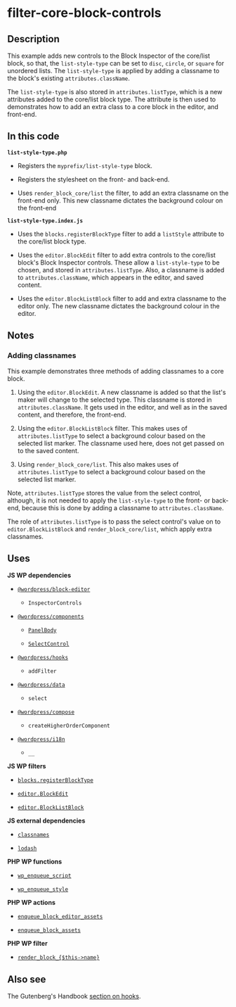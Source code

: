 # filter-core-block-controls

## Description

This example adds new controls to the Block Inspector of the core/list block, so that, the `list-style-type` can be set to `disc`, `circle`, or `square` for unordered lists. The `list-style-type` is applied by adding a classname to the block's existing `attributes.className`.

The `list-style-type` is also stored in `attributes.listType`, which is a new attributes added to the core/list block type. The attribute is then used to demonstrates how to add an extra class to a core block in the editor, and front-end.

## In this code

**`list-style-type.php`**

- Registers the `myprefix/list-style-type` block.

- Registers the stylesheet on the front- and back-end.

- Uses `render_block_core/list` the filter, to add an extra classname on the front-end only. This new classname dictates the background colour on the front-end

**`list-style-type.index.js`**

- Uses the `blocks.registerBlockType` filter to add a `listStyle` attribute to the core/list block type.

- Uses the `editor.BlockEdit` filter to add extra controls to the core/list block's Block Inspector controls. These allow a `list-style-type` to be chosen, and stored in `attributes.listType`. Also, a classname is added to `attributes.className`, which appears in the editor, and saved content.

- Uses the `editor.BlockListBlock` filter to add and extra classname to the editor only. The new classname dictates the background colour in the editor.

## Notes

### Adding classnames

This example demonstrates three methods of adding classnames to a core block.

1. Using the `editor.BlockEdit`. A new classname is added so that the list's maker will change to the selected type. This classname is stored in `attributes.className`. It gets used in the editor, and well as in the saved content, and therefore, the front-end.

2. Using the `editor.BlockListBlock` filter. This makes uses of `attributes.listType` to select a background colour based on the selected list marker. The classname used here, does not get passed on to the saved content.

3. Using `render_block_core/list`. This also makes uses of `attributes.listType` to select a background colour based on the selected list marker.

Note, `attributes.listType` stores the value from the select control, although, it is not needed to apply the `list-style-type` to the front- or back-end, because this is done by adding a classname to `attributes.className`.

The role of `attributes.listType` is to pass the select control's value on to `editor.BlockListBlock` and `render_block_core/list`, which apply extra classnames.

## Uses

**JS WP dependencies**

- [`@wordpress/block-editor`](https://developer.wordpress.org/block-editor/reference-guides/packages/packages-block-editor/)

  - `InspectorControls`

- [`@wordpress/components`](https://developer.wordpress.org/block-editor/reference-guides/components/)

  - [`PanelBody`](https://developer.wordpress.org/block-editor/reference-guides/components/panel/)

  - [`SelectControl`](https://developer.wordpress.org/block-editor/reference-guides/components/select-control/)

- [`@wordpress/hooks`](https://developer.wordpress.org/block-editor/reference-guides/packages/packages-hooks/)

  - `addFilter`

- [`@wordpress/data`](https://developer.wordpress.org/block-editor/reference-guides/packages/packages-data/)

  - `select`

- [`@wordpress/compose`](https://developer.wordpress.org/block-editor/reference-guides/packages/packages-compose/)

  - `createHigherOrderComponent`

- [`@wordpress/i18n`](https://developer.wordpress.org/block-editor/reference-guides/packages/packages-i18n/)

  - `__`

**JS WP filters**

- [`blocks.registerBlockType`](https://developer.wordpress.org/block-editor/reference-guides/filters/block-filters/#blocks-registerblocktype)

- [`editor.BlockEdit`](https://developer.wordpress.org/block-editor/reference-guides/filters/block-filters/#editor-blockedit)

- [`editor.BlockListBlock`](https://developer.wordpress.org/block-editor/reference-guides/filters/block-filters/#editor-blocklistblock)

**JS external dependencies**

- [`classnames`](https://www.npmjs.com/package/classnames)

- [`lodash`](https://www.npmjs.com/package/lodash)

**PHP WP functions**

- [`wp_enqueue_script`](https://developer.wordpress.org/reference/functions/wp_enqueue_script/)

- [`wp_enqueue_style`](https://developer.wordpress.org/reference/functions/wp_enqueue_style/)

**PHP WP actions**

- [`enqueue_block_editor_assets`](https://developer.wordpress.org/reference/hooks/enqueue_block_editor_assets/)

- [`enqueue_block_assets`](https://developer.wordpress.org/reference/hooks/enqueue_block_assets/)

**PHP WP filter**

- [`render_block_{$this->name}`](https://developer.wordpress.org/reference/hooks/render_block_this-name/)

## Also see

The Gutenberg's Handbook [section on hooks](https://developer.wordpress.org/block-editor/reference-guides/filters/block-filters/).
